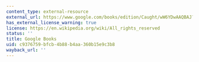 ```yaml
---
content_type: external-resource
external_url: https://www.google.com/books/edition/Caught/wW6YDwAAQBAJ?hl=en&gbpv=1
has_external_license_warning: true
license: https://en.wikipedia.org/wiki/All_rights_reserved
status: ''
title: Google Books
uid: c9376759-bfcb-4b88-b4aa-360b15e9c3b8
wayback_url: ''
---
```


